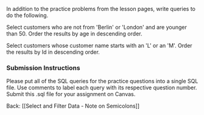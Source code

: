 
In addition to the practice problems from the lesson pages, write queries to do the following.

Select customers who are not from 'Berlin' or 'London' and are younger than 50. Order the results by age in descending order.

Select customers whose customer name starts with an 'L' or an 'M'. Order the results by Id in descending order.

### Submission Instructions

Please put all of the SQL queries for the practice questions into a single SQL file. Use comments to label each query with its respective question number. Submit this .sql file for your assignment on Canvas.

Back: [[Select and Filter Data - Note on Semicolons]]